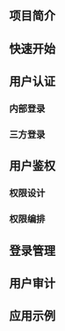 ## 项目简介

## 快速开始

## 用户认证

### 内部登录

### 三方登录

## 用户鉴权

### 权限设计

### 权限编排

## 登录管理

## 用户审计

## 应用示例

